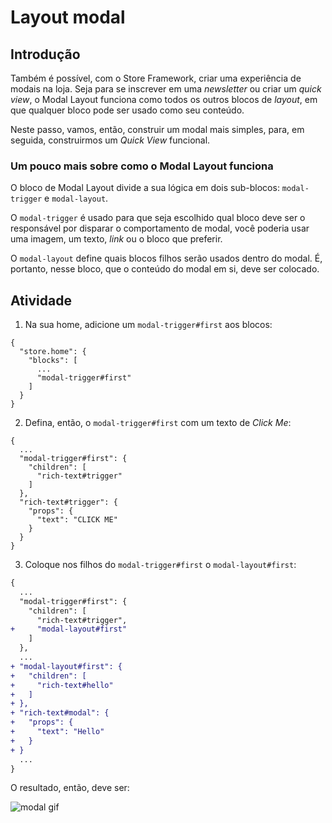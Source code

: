 # Layout modal

## Introdução

Também é possível, com o Store Framework, criar uma experiência de modais na loja. Seja para se inscrever em uma _newsletter_ ou criar um _quick view_, o Modal Layout funciona como todos os outros blocos de _layout_, em que qualquer bloco pode ser usado como seu conteúdo. 
 
Neste passo, vamos, então, construir um modal mais simples, para, em seguida, construirmos um _Quick View_ funcional. 

### Um pouco mais sobre como o Modal Layout funciona

O bloco de Modal Layout divide a sua lógica em dois sub-blocos: `modal-trigger` e `modal-layout`. 

O `modal-trigger` é usado para que seja escolhido qual bloco deve ser o responsável por disparar o comportamento de modal, você poderia usar uma imagem, um texto, _link_ ou o bloco que preferir.

O `modal-layout` define quais blocos filhos serão usados dentro do modal. É, portanto, nesse bloco, que o conteúdo do modal em si, deve ser colocado. 

## Atividade

1. Na sua home, adicione um `modal-trigger#first` aos blocos: 

```
{
  "store.home": {
    "blocks": [
      ...
      "modal-trigger#first"
    ]
  }
}
```

2. Defina, então, o `modal-trigger#first` com um texto de _Click Me_: 

```
{ 
  ...
  "modal-trigger#first": {
    "children": [
      "rich-text#trigger"
    ]
  },
  "rich-text#trigger": { 
    "props": {
      "text": "CLICK ME"
    }
  }
}
```

3. Coloque nos filhos do `modal-trigger#first` o `modal-layout#first`: 

```diff
{ 
  ...
  "modal-trigger#first": {
    "children": [
      "rich-text#trigger",
+     "modal-layout#first"
    ]
  },
  ...
+ "modal-layout#first": {
+   "children": [
+     "rich-text#hello"
+   ]
+ },
+ "rich-text#modal": { 
+   "props": {
+     "text": "Hello"
+   }
+ }
  ...
}
```

O resultado, então, deve ser: 

![modal gif](https://user-images.githubusercontent.com/18701182/90183287-9f3c2b00-dd89-11ea-924d-6195465ffd25.gif)
